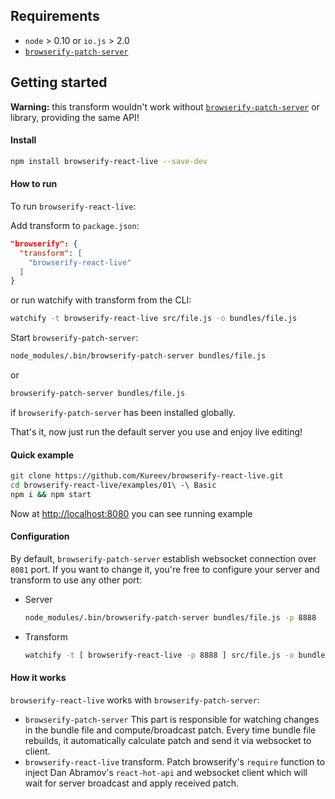 ## Requirements

- `node` > 0.10 or `io.js` > 2.0
- [`browserify-patch-server`](https://github.com/Kureev/browserify-patch-server)

## Getting started
**Warning:** this transform wouldn't work without [`browserify-patch-server`](https://github.com/Kureev/browserify-patch-server) or library, providing the same API!

#### Install
```bash
npm install browserify-react-live --save-dev
```

#### How to run
To run `browserify-react-live`:

Add transform to `package.json`:
```json
"browserify": {
  "transform": [
    "browserify-react-live"
  ]
}
```
or run watchify with transform from the CLI:
```bash
watchify -t browserify-react-live src/file.js -o bundles/file.js
```

Start `browserify-patch-server`:
```bash
node_modules/.bin/browserify-patch-server bundles/file.js
```
or
```bash
browserify-patch-server bundles/file.js
```
if `browserify-patch-server` has been installed globally.

That's it, now just run the default server you use and enjoy live editing!

#### Quick example
```bash
git clone https://github.com/Kureev/browserify-react-live.git
cd browserify-react-live/examples/01\ -\ Basic
npm i && npm start
```

Now at [http://localhost:8080](http://localhost:8080) you can see running example

#### Configuration
By default, `browserify-patch-server` establish websocket connection over `8081` port. If you want to change it, you're free to configure your server and transform to use any other port:

- Server
  ```bash
  node_modules/.bin/browserify-patch-server bundles/file.js -p 8888
  ```

- Transform
  ```bash
  watchify -t [ browserify-react-live -p 8888 ] src/file.js -o bundles/file.js
  ```

#### How it works
`browserify-react-live` works with `browserify-patch-server`:
- `browserify-patch-server`
  This part is responsible for watching changes in the bundle file and compute/broadcast patch. Every time bundle file rebuilds, it automatically calculate patch and send it via websocket to client.
- `browserify-react-live` transform. Patch browserify's `require` function to inject Dan Abramov's `react-hot-api` and websocket client which will wait for server broadcast and apply received patch.

